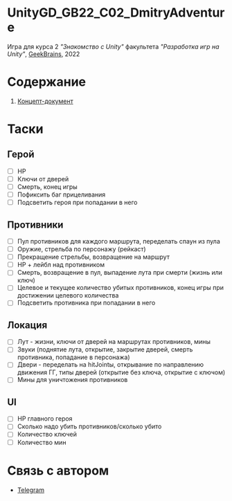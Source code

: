 # UnityGD_GB22_C02_DmitryAdventure
Игра для курса 2 *"Знакомство с Unity"* факультета *"Разработка игр на Unity"*, [GeekBrains](https://gb.ru/), 2022

# Содержание 

1. [Концепт-документ](Docs/Concept.md)

# Таски
## Герой 
- [ ] HP
- [ ] Ключи от дверей
- [ ] Смерть, конец игры
- [ ] Пофиксить баг прицеливания
- [ ] Подсветить героя при попадании в него

## Противники
- [ ] Пул противников для каждого маршрута, переделать спаун из пула
- [ ] Оружие, стрельба по персонажу (рейкаст)
- [ ] Прекращение стрельбы, возвращение на маршрут
- [ ] HP + лейбл над противником
- [ ] Смерть, возвращение в пул, выпадение лута при смерти (жизнь или ключ)
- [ ] Целевое и текущее количество убитых противников, конец игры при достижении целевого количества
- [ ] Подсветить противника при попадании в него

## Локация 
- [ ] Лут - жизни, ключи от дверей на маршрутах противников, мины
- [ ] Звуки (поднятие лута, открытие, закрытие дверей, смерть противника, попадание в персонажа)
- [ ] Двери - переделать на hitJointы, открывание по направлению движения ГГ, типы дверей (открытие без ключа, открытие с ключом)
- [ ] Мины для уничтожения противников 

## UI
- [ ] HP главного героя 
- [ ] Сколько надо убить противников/сколько убито
- [ ] Количество ключей 
- [ ] Количество мин

# Связь с автором 
- [Telegram](https://t.me/vegiwoo)

